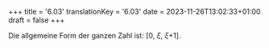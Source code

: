 +++
title = '6.03'
translationKey = '6.03'
date = 2023-11-26T13:02:33+01:00
draft = false
+++

Die allgemeine Form der ganzen Zahl ist: <span class="mathmode">[0, <var>ξ</var>, <var>ξ</var><span class="mathrel">+</span>1]</span>.
